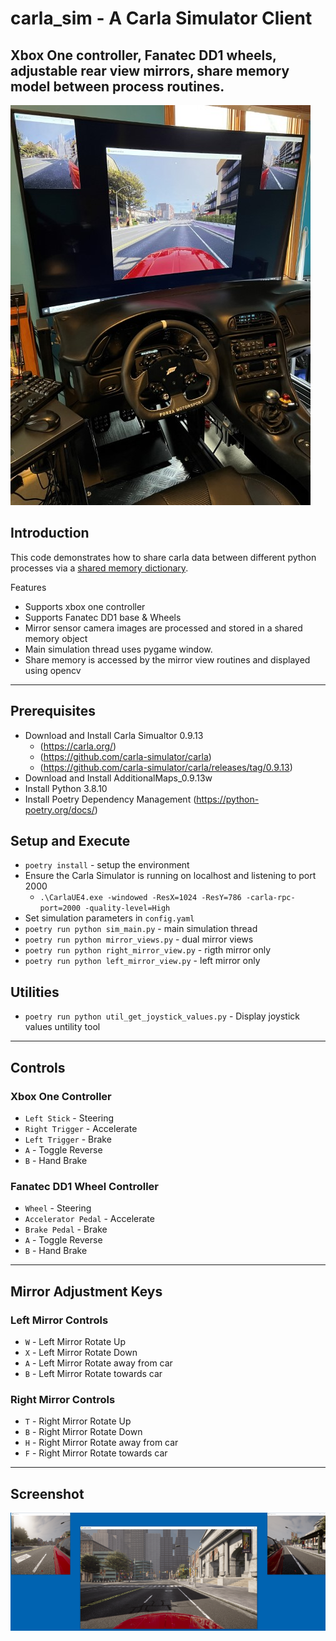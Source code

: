 # carla_sim - A Carla Simulator Client

## Xbox One controller, Fanatec DD1 wheels, adjustable rear view mirrors, share memory model between process routines.

![screenshot](./images/rig_test.jpg)

## Introduction

This code demonstrates how to share carla data between different python processes via a [shared memory dictionary](https://pypi.org/project/shared-memory-dict/).  

Features
- Supports xbox one controller
- Supports Fanatec DD1 base & Wheels
- Mirror sensor camera images are processed and stored in a shared memory object
- Main simulation thread uses pygame window.
- Share memory is accessed by the mirror view routines and displayed using opencv

---

## Prerequisites

- Download and Install Carla Simualtor 0.9.13 
    - (https://carla.org/)
    - (https://github.com/carla-simulator/carla)
    - (https://github.com/carla-simulator/carla/releases/tag/0.9.13)
- Download and Install AdditionalMaps_0.9.13w
- Install Python 3.8.10
- Install Poetry Dependency Management (https://python-poetry.org/docs/)

## Setup and Execute

- `poetry install` - setup the environment
- Ensure the Carla Simulator is running on localhost and listening to port 2000
  - `.\CarlaUE4.exe -windowed -ResX=1024 -ResY=786 -carla-rpc-port=2000 -quality-level=High`
- Set simulation parameters in `config.yaml`
- `poetry run python sim_main.py` - main simulation thread
- `poetry run python mirror_views.py` - dual mirror views
- `poetry run python right_mirror_view.py` - rigth mirror only
- `poetry run python left_mirror_view.py` - left mirror only

## Utilities

- `poetry run python util_get_joystick_values.py` - Display joystick values untility tool

---

## Controls

### Xbox One Controller

- `Left Stick` - Steering
- `Right Trigger` - Accelerate
- `Left Trigger` - Brake
- `A` - Toggle Reverse
- `B` - Hand Brake

### Fanatec DD1 Wheel Controller

- `Wheel` - Steering
- `Accelerator Pedal` - Accelerate
- `Brake Pedal` - Brake
- `A` - Toggle Reverse
- `B` - Hand Brake


---

## Mirror Adjustment Keys

### Left Mirror Controls

- `W` - Left Mirror Rotate Up
- `X` - Left Mirror Rotate Down
- `A` - Left Mirror Rotate away from car
- `B` - Left Mirror Rotate towards car

### Right Mirror Controls

- `T` - Right Mirror Rotate Up
- `B` - Right Mirror Rotate Down
- `H` - Right Mirror Rotate away from car
- `F` - Right Mirror Rotate towards car

---

## Screenshot

![screenshot](./images/sim_view.PNG)





